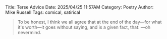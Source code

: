 Title: Terse Advice
Date: 2025/04/25 11:57AM
Category: Poetry
Author: Mike Russell
Tags: comical, satirical

> To be honest, I think we all agree that at the end of the day—for what it's worth—it goes without saying, and is a given fact, that:
> —oh nevermind.
